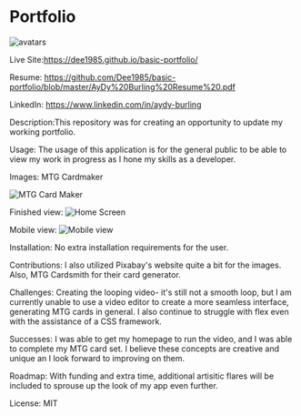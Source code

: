 # Portfolio

![avatars](https://github.com/Dee1985/updated-portfolio/blob/master/updated-portfolio/assets/images/avatar-4322968_640.png)

Live Site:https://dee1985.github.io/basic-portfolio/

Resume: https://github.com/Dee1985/basic-portfolio/blob/master/AyDy%20Burling%20Resume%20.pdf

LinkedIn: https://www.linkedin.com/in/aydy-burling

Description:This repository was for creating an opportunity to update my working portfolio.

Usage: The usage of this application is for the general public to be able to view my work in progress as I hone my skills as a developer.

Images: MTG Cardmaker

![MTG Card Maker](https://github.com/Dee1985/updated-portfolio/blob/master/updated-portfolio/assets/images/AyDy%20Burling-%20Full%20Stack%20Dev.png)

Finished view:
![Home Screen](<https://github.com/Dee1985/updated-portfolio/blob/master/updated-portfolio/assets/images/Screenshot%20(33).png>)

Mobile view:
![Mobile view](<https://github.com/Dee1985/updated-portfolio/blob/master/updated-portfolio/assets/images/Screenshot%20(34).png>)

Installation: No extra installation requirements for the user.

Contributions: I also utilized Pixabay's website quite a bit for the images. Also, MTG Cardsmith for their card generator.

Challenges: Creating the looping video- it's still not a smooth loop, but I am currently unable to use a video editor to create a more seamless interface, generating MTG cards in general. I also continue to struggle with flex even with the assistance of a CSS framework.

Successes: I was able to get my homepage to run the video, and I was able to complete my MTG card set. I believe these concepts are creative and unique an I look forward to improving on them.

Roadmap: With funding and extra time, additional artisitic flares will be included to sprouse up the look of my app even further.

License: MIT
